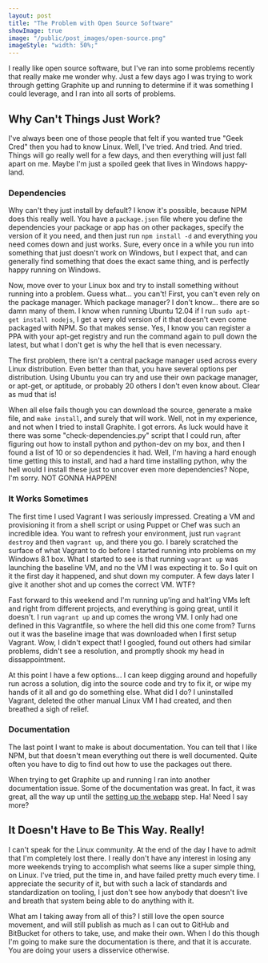 ```yaml
---
layout: post
title: "The Problem with Open Source Software"
showImage: true
image: "/public/post_images/open-source.png"
imageStyle: "width: 50%;"
---
```


I really like open source software, but I've ran into some problems recently that really make me wonder why. Just a few days ago I was trying to work through getting Graphite up and running to determine if it was something I could leverage, and I ran into all sorts of problems.

## Why Can't Things Just Work?
I've always been one of those people that felt if you wanted true "Geek Cred" then you had to know Linux. Well, I've tried. And tried. And tried. Things will go really well for a few days, and then everything will just fall apart on me. Maybe I'm just a spoiled geek that lives in Windows happy-land.

### Dependencies
Why can't they just install by default? I know it's possible, because NPM does this really well. You have a `package.json` file where you define the dependencies your package or app has on other packages, specify the version of it you need, and then just run `npm install -d` and everything you need comes down and just works. Sure, every once in a while you run into something that just doesn't work on Windows, but I expect that, and can generally find something that does the exact same thing, and is perfectly happy running on Windows.

Now, move over to your Linux box and try to install something without running into a problem. Guess what... you can't! First, you can't even rely on the package manager. Which package manager? I don't know... there are so damn many of them. I know when running Ubuntu 12.04 if I run `sudo apt-get install nodejs`, I get a very old version of it that doesn't even come packaged with NPM. So that makes sense. Yes, I know you can register a PPA with your apt-get registry and run the command again to pull down the latest, but what I don't get is why the hell that is even necessary.

The first problem, there isn't a central package manager used across every Linux distribution. Even better than that, you have several options per distribution. Using Ubuntu you can try and use their own package manager, or apt-get, or aptitude, or probably 20 others I don't even know about. Clear as mud that is!

When all else fails though you can download the source, generate a make file, and `make install`, and surely that will work. Well, not in my experience, and not when I tried to install Graphite. I got errors. As luck would have it there was some "check-dependencies.py" script that I could run, after figuring out how to install python and python-dev on my box, and then I found a list of 10 or so dependencies it had. Well, I'm having a hard enough time getting this to install, and had a hard time installing python, why the hell would I install these just to uncover even more dependencies? Nope, I'm sorry. NOT GONNA HAPPEN!

### It Works Sometimes
The first time I used Vagrant I was seriously impressed. Creating a VM and provisioning it from a shell script or using Puppet or Chef was such an incredible idea. You want to refresh your environment, just run `vagrant destroy` and then `vagrant up`, and there you go. I barely scratched the surface of what Vagrant to do before I started running into problems on my Windows 8.1 box. What I started to see is that running `vagrant up` was launching the baseline VM, and no the VM I was expecting it to. So I quit on it the first day it happened, and shut down my computer. A few days later I give it another shot and up comes the correct VM. WTF?

Fast forward to this weekend and I'm running up'ing and halt'ing VMs left and right from different projects, and everything is going great, until it doesn't. I run `vagrant up` and up comes the wrong VM. I only had one defined in this Vagrantfile, so where the hell did this one come from? Turns out it was the baseline image that was downloaded when I first setup Vagrant. Wow, I didn't expect that! I googled, found out others had similar problems, didn't see a resolution, and promptly shook my head in dissappointment.

At this point I have a few options... I can keep digging around and hopefully run across a solution, dig into the source code and try to fix it, or wipe my hands of it all and go do something else. What did I do? I uninstalled Vagrant, deleted the other manual Linux VM I had created, and then breathed a sigh of relief.  

### Documentation
The last point I want to make is about documentation. You can tell that I like NPM, but that doesn't mean everything out there is well documented. Quite often you have to dig to find out how to use the packages out there.

When trying to get Graphite up and running I ran into another documentation issue. Some of the documentation was great. In fact, it was great, all the way up until the <a href="http://graphite.readthedocs.org/en/latest/config-webapp.html">setting up the webapp</a> step. Ha! Need I say more?

## It Doesn't Have to Be This Way. Really!
I can't speak for the Linux community. At the end of the day I have to admit that I'm completely lost there. I really don't have any interest in losing any more weekends trying to accomplish what seems like a super simple thing, on Linux. I've tried, put the time in, and have failed pretty much every time. I appreciate the security of it, but with such a lack of standards and standardization on tooling, I just don't see how anybody that doesn't live and breath that system being able to do anything with it.

What am I taking away from all of this? I still love the open source movement, and will still publish as much as I can out to GitHub and BitBucket for others to take, use, and make their own. When I do this though I'm going to make sure the documentation is there, and that it is accurate. You are doing your users a disservice otherwise.
